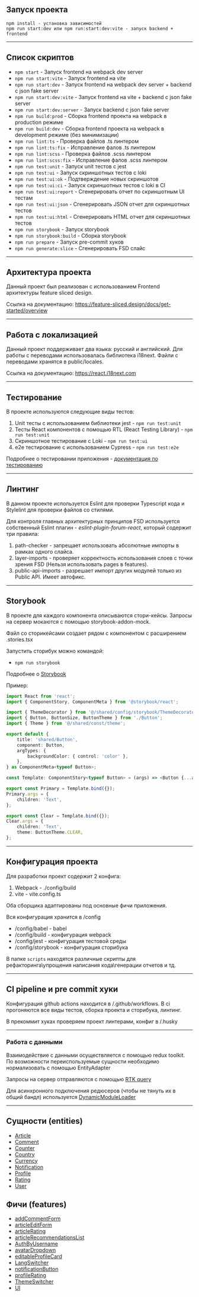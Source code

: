 ## Запуск проекта
```
npm install - установка зависимостей
npm run start:dev или npm run:start:dev:vite - запуск backend + frontend
```
---

## Список скриптов

- `npm start` - Запуск frontend на webpack dev server 
- `npm run start:vite` - Запуск frontend на vite
- `npm run start:dev` - Запуск frontend на webpack dev server + backend с json fake server
- `npm run start:dev:vite` - Запуск frontend на vite + backend с json fake server
- `npm run start:dev:server` - Запуск backend с json fake server 
- `npm run build:prod` - Сборка frontend проекта на webpack в production режиме
- `npm run build:dev` - Сборка frontend проекта на webpack в development режиме (без минимизации)
- `npm run lint:ts` - Проверка файлов .ts линтером
- `npm run lint:ts:fix` - Исправление фалов .ts линтером
- `npm run lint:scss` - Проверка файлов .scss линтером
- `npm run lint:scss:fix` - Исправление фалов .scss линтером
- `npm run test:unit` - Запуск unit тестов с jest
- `npm run test:ui` - Запуск скриншотных тестов с loki
- `npm run test:ui:ok` - Подтверждение новых скриншотов 
- `npm run test:ui:ci` - Запуск скриншотных тестов с loki в CI
- `npm run test:ui:report` - Сгенерировать отчет по скриншотным UI тестам
- `npm run test:ui:json` - Сгенерировать JSON отчет для скриншотных тестов
- `npm run test:ui:html` - Сгенерировать HTML отчет для скриншотных тестов
- `npm run storybook` - Запуск storybook 
- `npm run storybook:build` - Сборка storybook
- `npm run prepare` - Запуск pre-commit хуков
- `npm run generate:slice` - Сгенерировать FSD слайс
---

## Архитектура проекта
Данный проект был реализован с использованием Frontend архитектуры feature sliced design.

Ссылка на документацию: https://feature-sliced.design/docs/get-started/overview

---

## Работа с локализацией
Данный проект поддерживает два языка: русский и английский. 
Для работы с переводами использовалась библиотека i18next. 
Файли с переводами хранятся в public/locales.

Ссылка на документацию: https://react.i18next.com

---

## Тестирование

В проекте используются следующие виды тестов: 
1) Unit тесты с использованием библиотеки jest - `npm run test:unit`
2) Тесты React компонентов с помощью RTL (React Testing Library) - `npm run test:unit`
3) Скриншотное тестирование с Loki - `npm run test:ui`
4) e2e тестирование с использованием Cypress - `npm run test:e2e`

Подробнее о тестировании приложения - [документация по тестированию](./docs/tests.md)

---

## Линтинг

В данном проекте используется Eslint для проверки Typescript кода и Stylelint для проверки файлов со стилями.

Для контроля главных архитектурных принципов FSD используется собственный Eslint плагин - *eslint-plugin-forum-react*, который содержит три правила:
1) path-checker - запрещает использовать абсолютные импорты в рамках одного слайса.
2) layer-imports - проверяет корректность использования слоев с точки зрения FSD (Нельзя использовать pages в features).
3) public-api-imports - разрешает импорт других модулей только из Public API. Имеет автофикс.

---

## Storybook

В проекте для каждого компонента описываются стори-кейсы.
Запросы на сервер мокаются с помощью storybook-addon-mock.

Файл со сторикейсами создает рядом с компонентом с расширением .stories.tsx

Запустить сторибук можно командой:
- `npm run storybook`

Подробнее о [Storybook](/docs/storybook.md)

Пример:

```typescript jsx
import React from 'react';
import { ComponentStory, ComponentMeta } from '@storybook/react';

import { ThemeDecorator } from '@/shared/config/storybook/ThemeDecorator/ThemeDecorator';
import { Button, ButtonSize, ButtonTheme } from './Button';
import { Theme } from '@/shared/const/theme';

export default {
    title: 'shared/Button',
    component: Button,
    argTypes: {
        backgroundColor: { control: 'color' },
    },
} as ComponentMeta<typeof Button>;

const Template: ComponentStory<typeof Button> = (args) => <Button {...args} />;

export const Primary = Template.bind({});
Primary.args = {
    children: 'Text',
};

export const Clear = Template.bind({});
Clear.args = {
    children: 'Text',
    theme: ButtonTheme.CLEAR,
};
```


----

## Конфигурация проекта

Для разработки проект содержит 2 конфига:
1. Webpack - ./config/build
2. vite - vite.config.ts

Оба сборщика адаптированы под основные фичи приложения.

Вся конфигурация хранится в /config
- /config/babel - babel
- /config/build - конфигурация webpack
- /config/jest - конфигурация тестовой среды
- /config/storybook - конфигурация сторибука

В папке `scripts` находятся различные скрипты для рефакторинга\упрощения написания кода\генерации отчетов и тд.

----

## CI pipeline и pre commit хуки

Конфигурация github actions находится в /.github/workflows.
В ci прогоняются все виды тестов, сборка проекта и сторибука, линтинг.

В прекоммит хуках проверяем проект линтерами, конфиг в /.husky

----

### Работа с данными

Взаимодействие с данными осуществляется с помощью redux toolkit.
По возможности переиспользуемые сущности необходимо нормализовать с помощью EntityAdapter

Запросы на сервер отправляются с помощью [RTK query](/src/shared/api/rtkApi.ts)

Для асинхронного подключения редюсеров (чтобы не тянуть их в общий бандл) используется
[DynamicModuleLoader](/src/shared/lib/components/DynamicModuleLoader/DynamicModuleLoader.tsx)

----


## Сущности (entities)

- [Article](/src/entities/Article)
- [Comment](/src/entities/Comment)
- [Counter](/src/entities/Counter)
- [Country](/src/entities/Country)
- [Currency](/src/entities/Currency)
- [Notification](/src/entities/Notification)
- [Profile](/src/entities/Profile)
- [Rating](/src/entities/Rating)
- [User](/src/entities/User)

## Фичи (features)

- [addCommentForm](/src/features/addCommentForm)
- [articleEditForm](/src/features/articleEditForm)
- [articleRating](/src/features/articleRating)
- [articleRecommendationsList](/src/features/articleRecommendationsList)
- [AuthByUsername](/src/features/AuthByUsername)
- [avatarDropdown](/src/features/avatarDropdown)
- [editableProfileCard](/src/features/editableProfileCard)
- [LangSwitcher](/src/features/LangSwitcher)
- [notificationButton](/src/features/notificationButton)
- [profileRating](/src/features/profileRating)
- [ThemeSwitcher](/src/features/ThemeSwitcher)
- [UI](/src/features/UI)
